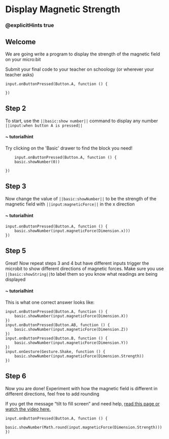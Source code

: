 # Display Magnetic Strength
### @explicitHints true
 
## Welcome
  
We are going write a program to display the strength of the magnetic field on your micro:bit
 
Submit your final code to your teacher on schoology (or wherever your teacher asks)
 
  
```template
input.onButtonPressed(Button.A, function () {
    
})
```
 
## Step 2
 
To start, use the ``||basic:show number||`` command to display any number ``||input:when button A is pressed||``
 
#### ~ tutorialhint
Try clicking on the 'Basic' drawer to find the block you need!
 
```blocks
    input.onButtonPressed(Button.A, function () {
    basic.showNumber(0))
 
})
```
 
 
## Step 3
 
Now change the value of ``||basic:showNumber||`` to be the strength of the magnetic field with ``||input:magneticForce||`` in the x direction
 
#### ~ tutorialhint
```blocks
input.onButtonPressed(Button.A, function () {
    basic.showNumber(input.magneticForce(Dimension.x)))
})
```
 
## Step 5
 
Great! Now repeat steps 3 and 4 but have different inputs trigger the microbit to show different directions of magnetic forces. Make sure you use ``||basic:showString||``to label them so you know what readings are being displayed
 
#### ~ tutorialhint
This is what one correct answer looks like:
```blocks
input.onButtonPressed(Button.A, function () {
    basic.showNumber(input.magneticForce(Dimension.X))
})
input.onButtonPressed(Button.AB, function () {
    basic.showNumber(input.magneticForce(Dimension.Z))
})
input.onButtonPressed(Button.B, function () {
    basic.showNumber(input.magneticForce(Dimension.Y))
})
input.onGesture(Gesture.Shake, function () {
    basic.showNumber(input.magneticForce(Dimension.Strength))
})
```
## Step 6
 
Now you are done! Experiment with how the magnetic field is different in different directions, feel free to add rounding
 
If you get the message “tilt to fill screen” and need help, [read this page or watch the video here.](https://support.microbit.org/support/solutions/articles/19000008874-calibrating-the-micro-bit-compass#:~:text=When%20you%20load%20a%20program,this%2C%20your%20program%20will%20run.)
 
 
```ghost
input.onButtonPressed(Button.A, function () {
    basic.showNumber(Math.round(input.magneticForce(Dimension.Strength)))
})
```

